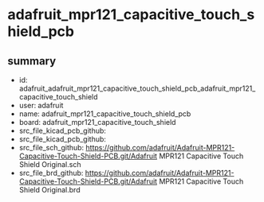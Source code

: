 # adafruit_mpr121_capacitive_touch_shield_pcb
 
## summary 
* id: adafruit_adafruit_mpr121_capacitive_touch_shield_pcb_adafruit_mpr121_capacitive_touch_shield
* user: adafruit
* name: adafruit_mpr121_capacitive_touch_shield_pcb
* board: adafruit_mpr121_capacitive_touch_shield
* src_file_kicad_pcb_github: 
* src_file_kicad_pcb_github: 
* src_file_sch_github: https://github.com/adafruit/Adafruit-MPR121-Capacitive-Touch-Shield-PCB.git/Adafruit MPR121 Capacitive Touch Shield Original.sch
* src_file_brd_github: https://github.com/adafruit/Adafruit-MPR121-Capacitive-Touch-Shield-PCB.git/Adafruit MPR121 Capacitive Touch Shield Original.brd



